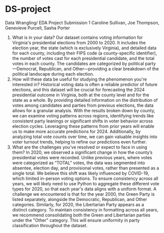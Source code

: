 # DS-project
Data Wrangling/ EDA Project Submission 1
Caroline Sullivan, Joe Thompson, Genevieve Purcell, Sasha Porter

1. What is in your data?
Our dataset contains voting information for Virginia's presidential elections from 2000 to 2020. It includes the election year, the state (which is exclusively Virginia), and detailed data for each county, including their FIPS code (a county-specific identifier), the number of votes cast for each presidential candidate, and the total votes in each county. The candidates are categorized by political party—Democrat, Republican, and Other—providing a clear breakdown of the political landscape during each election.
2. How will these data be useful for studying the phenomenon you're interested in?
Historical voting data is often a reliable predictor of future elections, and this dataset will be crucial for forecasting the 2024 presidential outcome in Virginia, both at the county level and for the state as a whole. By providing detailed information on the distribution of votes among candidates and parties from previous elections, the data allows for a granular analysis. With the results broken down by county, we can examine voting patterns across regions, identifying trends like consistent party leanings or significant shifts in voter behavior across election cycles. Leveraging these patterns from prior years will enable us to make more accurate predictions for 2024. Additionally, by analyzing total vote counts over time, we can gain valuable insights into voter turnout trends, helping to refine our predictions even further.
3. What are the challenges you've resolved or expect to face in using them?
In 2020, we observed a significant change in how the county’s presidential votes were recorded. Unlike previous years, where votes were categorized as “TOTAL” votes, the data was segmented into absentee, election day, and provisional votes, rather than presented as a single total. We believe this shift was likely influenced by COVID-19, which limited in-person voting options. To ensure consistency across all years, we will likely need to use Python to aggregate these different vote types for 2020, so that each year's data aligns with a uniform format. 
A challenge we encountered is that for the year 2000, the Green Party is listed separately, alongside the Democratic, Republican, and Other categories. Similarly, for 2020, the Libertarian Party appears as a distinct category. To maintain consistency in formatting across all years, we recommend consolidating both the Green and Libertarian parties under the "Other" category. This will ensure uniformity in party classification throughout the dataset.

